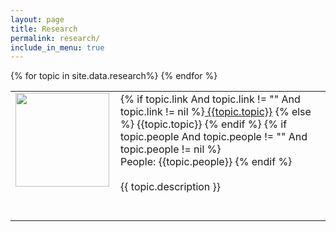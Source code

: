 ```yaml
---
layout: page
title: Research
permalink: research/
include_in_menu: true
---
```


<table>
{% for topic in site.data.research%}
<tr>
<td style="width:150px; vertical-align:top"><img src="{{ topic.picture }}" style="object-fit:cover; width:150px; height:150px;"/></td> <td style="padding-left:10px">
{% if topic.link And topic.link != "" And topic.link != nil %}<a href="{{topic.link}}"> {{topic.topic}}</a> {% else %} {{topic.topic}} {% endif %}
{% if topic.people And topic.people != "" And topic.people != nil %} <br>People: {{topic.people}} {% endif %}
<br><br>
{{ topic.description }}

</td>
</tr>
<tr style="height:40px">
</tr>
{% endfor %}
</table>
